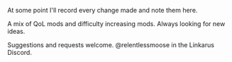At some point I'll record every change made and note them here.

A mix of QoL mods and difficulty increasing mods. Always looking for new ideas.

Suggestions and requests welcome.
@relentlessmoose in the Linkarus Discord.
